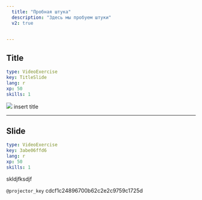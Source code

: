 ```yaml
---
  title: "Пробная штука"
  description: "Здесь мы пробуем штуки"
  v2: true


---
```

## Title

```yaml
type: VideoExercise
key: TitleSlide
lang: r
xp: 50
skills: 1
```
![](https://upload.wikimedia.org/wikipedia/commons/1/10/Shiba_Inu_cream.jpg)
insert title

---
## Slide
```yaml
type: VideoExercise
key: 3abe06ffd6
lang: r
xp: 50
skills: 1
```

skldjfksdjf




`@projector_key`
cdcf1c24896700b62c2e2c9759c1725d





